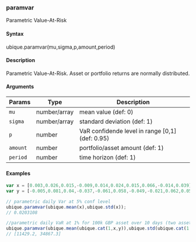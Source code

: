 ### paramvar

Parametric Value-At-Risk


#### Syntax

ubique.paramvar(mu,sigma,p,amount,period)


#### Description

Parametric Value-At-Risk. Asset or portfolio returns are normally distributed.  



#### Arguments

|Params|Type|Description
|---------|----|-----------
|`mu` | number/array | mean value (def: 0)
|`sigma` | number/array | standard deviation (def: 1)
|`p` | number | VaR confidende level in range [0,1] (def: 0.95)
|`amount` | number | portfolio/asset amount (def: 1)
|`period` | number | time horizon (def: 1)


#### Examples

```js
var x = [0.003,0.026,0.015,-0.009,0.014,0.024,0.015,0.066,-0.014,0.039];
var y = [-0.005,0.081,0.04,-0.037,-0.061,0.058,-0.049,-0.021,0.062,0.058];

// parametric daily Var at 5% conf level
ubique.paramvar(ubique.mean(x),ubique.std(x));
// 0.0203108

//parametric daily VaR at 1% for 100k GBP asset over 10 days (two assets)
ubique.paramvar(ubique.mean(ubique.cat(1,x,y)),ubique.std(ubique.cat(1,x,y)),0.99,100000,10);
// [11429.2, 34867.3]
```

